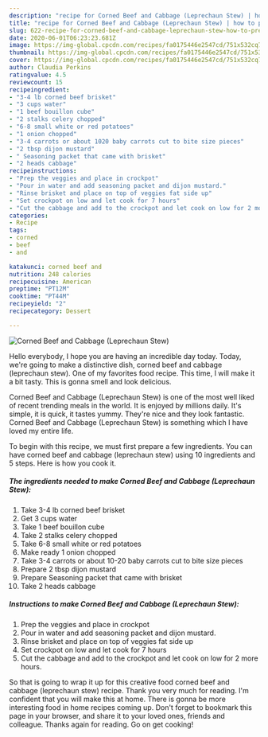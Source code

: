 ```yaml
---
description: "recipe for Corned Beef and Cabbage (Leprechaun Stew) | how to prepare Corned Beef and Cabbage (Leprechaun Stew)"
title: "recipe for Corned Beef and Cabbage (Leprechaun Stew) | how to prepare Corned Beef and Cabbage (Leprechaun Stew)"
slug: 622-recipe-for-corned-beef-and-cabbage-leprechaun-stew-how-to-prepare-corned-beef-and-cabbage-leprechaun-stew
date: 2020-06-01T06:23:23.681Z
image: https://img-global.cpcdn.com/recipes/fa0175446e2547cd/751x532cq70/corned-beef-and-cabbage-leprechaun-stew-recipe-main-photo.jpg
thumbnail: https://img-global.cpcdn.com/recipes/fa0175446e2547cd/751x532cq70/corned-beef-and-cabbage-leprechaun-stew-recipe-main-photo.jpg
cover: https://img-global.cpcdn.com/recipes/fa0175446e2547cd/751x532cq70/corned-beef-and-cabbage-leprechaun-stew-recipe-main-photo.jpg
author: Claudia Perkins
ratingvalue: 4.5
reviewcount: 15
recipeingredient:
- "3-4 lb corned beef brisket"
- "3 cups water"
- "1 beef bouillon cube"
- "2 stalks celery chopped"
- "6-8 small white or red potatoes"
- "1 onion chopped"
- "3-4 carrots or about 1020 baby carrots cut to bite size pieces"
- "2 tbsp dijon mustard"
- " Seasoning packet that came with brisket"
- "2 heads cabbage"
recipeinstructions:
- "Prep the veggies and place in crockpot"
- "Pour in water and add seasoning packet and dijon mustard."
- "Rinse brisket and place on top of veggies fat side up"
- "Set crockpot on low and let cook for 7 hours"
- "Cut the cabbage and add to the crockpot and let cook on low for 2 more hours."
categories:
- Recipe
tags:
- corned
- beef
- and

katakunci: corned beef and 
nutrition: 248 calories
recipecuisine: American
preptime: "PT12M"
cooktime: "PT44M"
recipeyield: "2"
recipecategory: Dessert

---
```



![Corned Beef and Cabbage (Leprechaun Stew)](https://img-global.cpcdn.com/recipes/fa0175446e2547cd/751x532cq70/corned-beef-and-cabbage-leprechaun-stew-recipe-main-photo.jpg)

Hello everybody, I hope you are having an incredible day today. Today, we're going to make a distinctive dish, corned beef and cabbage (leprechaun stew). One of my favorites food recipe. This time, I will make it a bit tasty. This is gonna smell and look delicious.

Corned Beef and Cabbage (Leprechaun Stew) is one of the most well liked of recent trending meals in the world. It is enjoyed by millions daily. It's simple, it is quick, it tastes yummy. They're nice and they look fantastic. Corned Beef and Cabbage (Leprechaun Stew) is something which I have loved my entire life.




To begin with this recipe, we must first prepare a few ingredients. You can have corned beef and cabbage (leprechaun stew) using 10 ingredients and 5 steps. Here is how you cook it.

<!--inarticleads1-->

##### The ingredients needed to make Corned Beef and Cabbage (Leprechaun Stew):

1. Take 3-4 lb corned beef brisket
1. Get 3 cups water
1. Take 1 beef bouillon cube
1. Take 2 stalks celery chopped
1. Take 6-8 small white or red potatoes
1. Make ready 1 onion chopped
1. Take 3-4 carrots or about 10-20 baby carrots cut to bite size pieces
1. Prepare 2 tbsp dijon mustard
1. Prepare  Seasoning packet that came with brisket
1. Take 2 heads cabbage




<!--inarticleads2-->

##### Instructions to make Corned Beef and Cabbage (Leprechaun Stew):

1. Prep the veggies and place in crockpot
1. Pour in water and add seasoning packet and dijon mustard.
1. Rinse brisket and place on top of veggies fat side up
1. Set crockpot on low and let cook for 7 hours
1. Cut the cabbage and add to the crockpot and let cook on low for 2 more hours.




So that is going to wrap it up for this creative food corned beef and cabbage (leprechaun stew) recipe. Thank you very much for reading. I'm confident that you will make this at home. There is gonna be more interesting food in home recipes coming up. Don't forget to bookmark this page in your browser, and share it to your loved ones, friends and colleague. Thanks again for reading. Go on get cooking!

